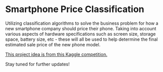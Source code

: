 # Smartphone Price Classification

Utilizing classification algorithms to solve the business problem for how a new smartphone company should price their phone.
Taking into account various aspects of hardware specifications such as screen size, storage space, battery size, etc - these will all be used to help determine the final estimated sale price of the new phone model.

[This project idea is from this Kaggle competition.](https://www.kaggle.com/iabhishekofficial/mobile-price-classification)

Stay tuned for further updates!
